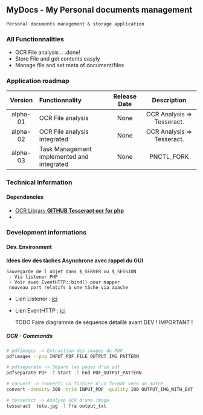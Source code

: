 ## MyDocs - My Personal documents management

```
Personal documents management & storage application
```

### All Functionnalities

- OCR File analysis .. .done!
- Store File and get contents easyly
- Manage file and set meta of document/files


### Application roadmap

|Version|Functionnality|Release Date|Description|
|:----------:|:---|:---:|:----:|
|alpha-01|OCR File analysis |None|OCR Analysis => Tesseract.|
|alpha-02|OCR File analysis integrated |None|OCR Analysis => Tesseract.|
|alpha-03|Task Management implemented and integrated |None|PNCTL_FORK|


###  Technical information

#### Dependencies

- [OCR Library **GITHUB Tesseract ocr for php** ](https://github.com/thiagoalessio/tesseract-ocr-for-php)
-

### Development informations

#### Dev. Environment


**Idées dev des tâches Asynchrone avec rappel du GUI**

```
Sauvegarde de l objet dans $_SERVER ou $_SESSION
 - Via listener PHP
 - Voir avec EventHTTP::bind() pour mapper
 nouveau port relatifs à une tâche via apache

```

- Lien Listener : [ici](http://php.net/manual/fr/event.examples.php)
- Lien EventHTTP : [ici](http://php.net/manual/fr/eventhttp.bind.php)


    TODO Faire diagramme de séquence détaillé avant DEV ! IMPORTANT !


##### OCR - Commands

```bash
# pdfimages -> Extraction des images du PDF
pdfimages --png INPUT_PDF_FILE OUTPUT_IMG_PATTERN

# pdfseparate -> Sépare les pages d'un pdf
pdfseparate PDF -f Start -l End PDF_OUTPUT_PATTERN

# convert -> converti un fichier d'un format vers un autre
convert -density 300 -trim INPUT_PDF -quality 100 OUTPUT_IMG_WITH_EXT

# tesseract -> Analyse OCR d'une image
tesseract  toto.jpg -l fra output_txt
```

